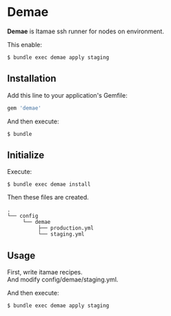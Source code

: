 # Demae

**Demae** is Itamae ssh runner for nodes on environment.

This enable:

```
$ bundle exec demae apply staging
```

## Installation

Add this line to your application's Gemfile:

```ruby
gem 'demae'
```

And then execute:

```
$ bundle
```

## Initialize

Execute:

```
$ bundle exec demae install
```

Then these files are created.

```
.
└── config
     └── demae
          ├── production.yml
          └── staging.yml

```

## Usage

First, write itamae recipes.  
And modify config/demae/staging.yml.

And then execute:

```
$ bundle exec demae apply staging
```
